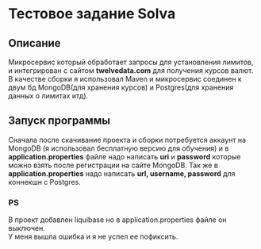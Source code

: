 # Тестовое задание Solva

## Описание 
Микросервис который обработает запросы для установления лимитов, и
интегрирован с сайтом **twelvedata.com** для получения курсов валют. В качестве сборки
я использовал Maven и микросервис соединен к двум бд MongoDB(для хранения курсов) и 
Postgres(для хранения данных о лимитах итд).

## Запуск программы
Сначала после скачивание проекта и сборки потребуется аккаунт на MongoDB (я использовал 
бесплатную версию для обучения) и в **application.properties** файле надо
написать **uri** и **password** которые можно взять после регистрации на сайте MongoDB.
Так же в **application.properties** надо написать **url, username, password** для коннекшн с
Postgres. 

### PS
В проект добавлен liquibase но в application.properties файле он выключен.<br>
У меня вышла ошибка и я не успел ее пофиксить. 